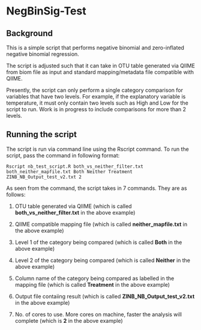 # NegBinSig-Test

Background
------

This is a simple script that performs negative binomial and zero-inflated negative binomial regression.

The script is adjusted such that it can take in OTU table generated via QIIME from biom file as input and standard mapping/metadata file compatible with QIIME.

Presently, the script can only perform a single category comparison for variables that have two levels. For example, if the 
explanatory variable is temperature, it must only contain two levels such as High and Low for the script to run. Work is in progress to include comparisons for more than 2 levels. 

Running the script
------

The script is run via command line using the Rscript command. To run the script, pass the command in following format:

```Rscript nb_test_script.R both_vs_neither_filter.txt both_neither_mapfile.txt Both Neither Treatment ZINB_NB_Output_test_v2.txt 2```

As seen from the command, the script takes in 7 commands. They are as follows:

1) OTU table generated via QIIME (which is called **both_vs_neither_filter.txt** in the above example)

2) QIIME compatible mapping file (which is called **neither_mapfile.txt** in the above example)

3) Level 1 of the category being compared (which is called **Both** in the above example)

4) Level 2 of the category being compared (which is called **Neither** in the above example)

5) Column name of the category being compared as labelled in the mapping file (which is called **Treatment** in the above example)

6) Output file contaiing result (which is called **ZINB_NB_Output_test_v2.txt** in the above example)

7) No. of cores to use. More cores on machine, faster the analysis will complete (which is **2** in the above example)
